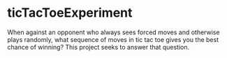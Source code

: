 # ticTacToeExperiment
When against an opponent who always sees forced moves and otherwise plays randomly, what sequence of moves in tic tac toe gives you the best chance of winning? This project seeks to answer that question.
